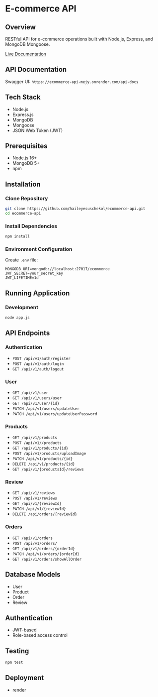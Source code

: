 # E-commerce API

## Overview

RESTful API for e-commerce operations built with Node.js, Express, and MongoDB Mongoose.

[Live Documentation](https://ecommerce-api-mejy.onrender.com/api-docs)

## API Documentation

Swagger UI: `https://ecommerce-api-mejy.onrender.com/api-docs`

## Tech Stack

- Node.js
- Express.js
- MongoDB
- Mongoose
- JSON Web Token (JWT)

## Prerequisites

- Node.js 16+
- MongoDB 5+
- npm

## Installation

### Clone Repository

```bash
git clone https://github.com/haileyesuschekol/ecommerce-api.git
cd ecommerce-api
```

### Install Dependencies

```bash
npm install
```

### Environment Configuration

Create `.env` file:

```
MONGODB_URI=mongodb://localhost:27017/ecommerce
JWT_SECRET=your_secret_key
JWT_LIFETIME=1d
```

## Running Application

### Development

```bash
node app.js
```

## API Endpoints

### Authentication

- `POST /api/v1/auth/register`
- `POST /api/v1/auth/login`
- `GET /api/v1/auth/logout`

### User

- `GET /api/v1/user`
- `GET /api/v1/users/user`
- `GET /api/v1/user/{id}`
- `PATCH /api/v1/users/updateUser`
- `PATCH /api/v1/users/updateUserPassword`

### Products

- `GET /api/v1/products`
- `POST /api/v1//products`
- `GET /api/v1/products/{id}`
- `POST /api/v1/products/uploadImage`
- `PATCH /api/v1/products/{id}`
- `DELETE /api/v1/products/{id}`
- `GET /api/v1/{productsId}/reviews`

### Review

- `GET /api/v1/reviews`
- `POST /api/v1/reviews`
- `GET /api/v1/{reviewId}`
- `PATCH /api/v1/{reviewId}`
- `DELETE /api/orders/{reviewId}`

### Orders

- `GET /api/v1/orders`
- `POST /api/v1/orders/`
- `GET /api/v1/orders/{orderId}`
- `PATCH /api/v1/orders/{orderId}`
- `GET /api/v1/orders/showAllOrder`

## Database Models

- User
- Product
- Order
- Review

## Authentication

- JWT-based
- Role-based access control

## Testing

```bash
npm test
```

## Deployment

- render
